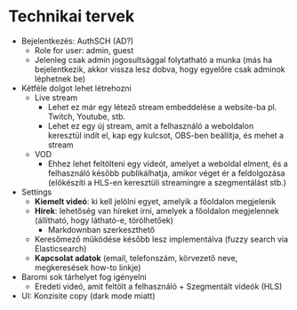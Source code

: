 # Technikai tervek

- Bejelentkezés: AuthSCH (AD?)
  - Role for user: admin, guest
  - Jelenleg csak admin jogosultsággal folytatható a munka (más ha bejelentkezik, akkor vissza lesz dobva, hogy egyelőre csak adminok léphetnek be)
- Kétféle dolgot lehet létrehozni
  - Live stream
    - Lehet ez már egy létező stream embeddelése a website-ba pl. Twitch, Youtube, stb.
    - Lehet ez egy új stream, amit a felhasználó a weboldalon keresztül indít el, kap egy kulcsot, OBS-ben beállítja, és mehet a stream
  - VOD
    - Ehhez lehet feltölteni egy videót, amelyet a weboldal elment, és a felhasználó később publikálhatja, amikor véget ér a feldolgozása (előkészíti a HLS-en keresztüli streamingre a szegmentálást stb.)
- Settings
  - **Kiemelt videó**: ki kell jelölni egyet, amelyik a főoldalon megjelenik
  - **Hírek**: lehetőség van híreket írni, amelyek a főoldalon megjelennek (állítható, hogy látható-e, törölhetőek)
    - Markdownban szerkeszthető
  - Keresőmező működése később lesz implementálva (fuzzy search via Elasticsearch)
  - **Kapcsolat adatok** (email, telefonszám, körvezető neve, megkeresések how-to linkje)
- Baromi sok tárhelyet fog igényelni
  - Eredeti videó, amit feltölt a felhasználó + Szegmentált videók (HLS)
- UI: Konzisite copy (dark mode miatt)
